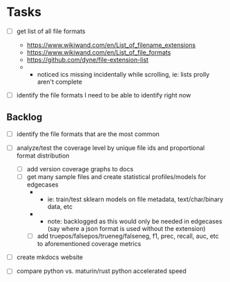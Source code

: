 # Tasks

- [ ] get list of all file formats
    - https://www.wikiwand.com/en/List_of_filename_extensions
    - https://www.wikiwand.com/en/List_of_file_formats
    - https://github.com/dyne/file-extension-list
    - * noticed ics missing incidentally while scrolling, ie: lists prolly aren't complete
- [ ] identify the file formats I need to be able to identify right now



## Backlog

- [ ] identify the file formats that are the most common
- [ ] analyze/test the coverage level by unique file ids and proportional format distribution
    - [ ] add version coverage graphs to docs
    - [ ] get many sample files and create statistical profiles/models for edgecases
        - * ie: train/test sklearn models on file metadata, text/char/binary data, etc
        - * note: backlogged as this would only be needed in edgecases (say where a json format is used without the extension)
        - [ ] add truepos/falsepos/trueneg/falseneg, f1, prec, recall, auc, etc to aforementioned coverage metrics
- [ ] create mkdocs website
- [ ] compare python vs. maturin/rust python accelerated speed



